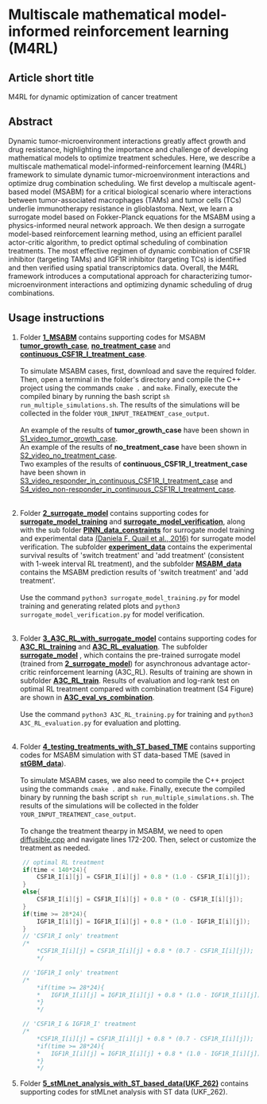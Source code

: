 # Multiscale mathematical model-informed reinforcement learning (M4RL) 

## Article short title ##

M4RL for dynamic optimization of cancer treatment

## Abstract ##

Dynamic tumor-microenvironment interactions greatly affect growth and drug resistance, highlighting the importance and challenge of developing mathematical models to optimize treatment schedules. Here, we describe a multiscale mathematical model-informed-reinforcement learning (M4RL) framework to simulate dynamic tumor-microenvironment interactions and optimize drug combination scheduling. We first develop a multiscale agent-based model (MSABM) for a critical biological scenario where interactions between tumor-associated macrophages (TAMs) and tumor cells (TCs) underlie immunotherapy resistance in glioblastoma. Next, we learn a surrogate model based on Fokker-Planck equations for the MSABM using a physics-informed neural network approach. We then design a surrogate model-based reinforcement learning method, using an efficient parallel actor-critic algorithm, to predict optimal scheduling of combination treatments. The most effective regimen of dynamic combination of CSF1R inhibitor (targeting TAMs) and IGF1R inhibitor (targeting TCs) is identified and then verified using spatial transcriptomics data. Overall, the M4RL framework introduces a computational approach for characterizing tumor-microenvironment interactions and optimizing dynamic scheduling of drug combinations. 


## Usage instructions ##

1. Folder [**1_MSABM**](https://github.com/aewsion/M4RL/tree/main/1_MSABM) contains supporting codes for MSABM [**tumor_growth_case**](https://github.com/aewsion/M4RL/tree/main/1_MSABM/tumor_growth_case), [**no_treatment_case**](https://github.com/aewsion/M4RL/tree/main/1_MSABM/no_treatment_case) and [**continuous_CSF1R_I_treatment_case**](https://github.com/aewsion/M4RL/tree/main/1_MSABM/continuous_CSF1R_I_treatment_case).<br><br>
To simulate MSABM cases, first, download and save the required folder. Then, open a terminal in the folder's directory and compile the C++ project using the commands `cmake .` and `make`. Finally, execute the compiled binary by running the bash script `sh run_multiple_simulations.sh`. The results of the simulations will be collected in the folder `YOUR_INPUT_TREATMENT_case_output`. <br><br>
An example of the results of **tumor_growth_case** have been shown in [S1_video_tumor_growth_case](https://github.com/aewsion/M4RL/blob/main/supplement_videos/S1_video_tumor_growth_case.mp4). <br>
An example of the results of **no_treatment_case** have been shown in [S2_video_no_treatment_case](https://github.com/aewsion/M4RL/blob/main/supplement_videos/S2_video_no_treatment_case.mp4). <br>
Two examples of the results of **continuous_CSF1R_I_treatment_case** have been shown in [S3_video_responder_in_continuous_CSF1R_I_treatment_case](https://github.com/aewsion/M4RL/blob/main/supplement_videos/S3_video_responder_in_continuous_CSF1R_I_treatment_case.mp4) and [S4_video_non-responder_in_continuous_CSF1R_I_treatment_case](https://github.com/aewsion/M4RL/blob/main/supplement_videos/S4_video_non-responder_in_continuous_CSF1R_I_treatment_case.mp4). <br><br>

2. Folder [**2_surrogate_model**](https://github.com/aewsion/M4RL/tree/main/2_surrogate_model) contains supporting codes for [**surrogate_model_training**](https://github.com/aewsion/M4RL/blob/main/2_surrogate_model/surrogate_model_training.py) and [**surrogate_model_verification**](https://github.com/aewsion/M4RL/blob/main/2_surrogate_model/surrogate_model_verification.py), along with the sub folder [**PINN_data_constraints**](https://github.com/aewsion/M4RL/tree/main/2_surrogate_model/PINN_data_constraints) for surrogate model training and experimental data [(Daniela F. Quail et al., 2016)](https://www.science.org/doi/10.1126/science.aad3018) for surrogate model verification. The subfolder [**experiment_data**](https://github.com/aewsion/M4RL/tree/main/2_surrogate_model/experiment_data) contains the experimental survival results of 'switch treatment' and 'add treatment' (consistent with 1-week interval RL treatment), and the subfolder [**MSABM_data**](https://github.com/aewsion/M4RL/tree/main/2_surrogate_model/MSABM_data) contains the MSABM prediction results of 'switch treatment' and 'add treatment'.<br><br>
Use the command `python3 surrogate_model_training.py` for model training and generating related plots and `python3 surrogate_model_verification.py` for model verification.<br><br>

3. Folder [**3_A3C_RL_with_surrogate_model**](https://github.com/aewsion/M4RL/tree/main/3_A3C_RL_with_surrogate_model) contains supporting codes for [**A3C_RL_training**](https://github.com/aewsion/M4RL/blob/main/3_A3C_RL_with_surrogate_model/A3C_RL_training.py) and [**A3C_RL_evaluation**](https://github.com/aewsion/M4RL/blob/main/3_A3C_RL_with_surrogate_model/A3C_RL_evaluation.py). The subfolder [**surrogate_model**](https://github.com/aewsion/M4RL/tree/main/3_A3C_RL_with_surrogate_model/surrogate_model) , which contains the pre-trained surrogate model (trained from [**2_surrogate_model**](https://github.com/aewsion/M4RL/tree/main/2_surrogate_model)) for asynchronous advantage actor-critic reinforcement learning (A3C_RL). Results of training are shown in subfolder [**A3C_RL_train**](https://github.com/aewsion/M4RL/tree/main/3_A3C_RL_with_surrogate_model/A3C_RL_train). Results of evaluation and log-rank test on optimal RL treatment compared with combination treatment (S4 Figure) are shown in [**A3C_eval_vs_combination**](https://github.com/aewsion/M4RL/tree/main/3_A3C_RL_with_surrogate_model/A3C_eval_vs_combination). <br><br>
Use the command `python3 A3C_RL_training.py` for training and `python3 A3C_RL_evaluation.py` for evaluation and plotting.<br><br>

4. Folder [**4_testing_treatments_with_ST_based_TME**](https://github.com/aewsion/M4RL/tree/main/4_testing_treatments_with_ST_based_TME) contains supporting codes for MSABM simulation with ST data-based TME (saved in [**stGBM_data**](https://github.com/aewsion/M4RL/tree/main/4_testing_treatments_with_ST_based_TME/stGBM_data)).<br><br>
To simulate MSABM cases, we also need to compile the C++ project using the commands `cmake .` and `make`. Finally, execute the compiled binary by running the bash script `sh run_multiple_simulations.sh`. The results of the simulations will be collected in the folder `YOUR_INPUT_TREATMENT_case_output`. <br><br>
To change the treatment thearpy in MSABM, we need to open [diffusible.cpp](https://github.com/aewsion/M4RL/blob/main/4_testing_treatments_with_ST_based_TME/src/diffusibles.cpp) and navigate lines 172-200. Then, select or customize the treatment as needed.
```cpp
    // optimal RL treatment
    if(time < 140*24){
        CSF1R_I[i][j] = CSF1R_I[i][j] + 0.8 * (1.0 - CSF1R_I[i][j]);
    }
    else{
        CSF1R_I[i][j] = CSF1R_I[i][j] + 0.8 * (0 - CSF1R_I[i][j]);
    }
    if(time >= 28*24){
        IGF1R_I[i][j] = IGF1R_I[i][j] + 0.8 * (1.0 - IGF1R_I[i][j]);
    }
    // 'CSF1R_I only' treatment    
    /*
        *CSF1R_I[i][j] = CSF1R_I[i][j] + 0.8 * (0.7 - CSF1R_I[i][j]);
        */

    // 'IGF1R_I only' treatment
    /*
        *if(time >= 28*24){
        *   IGF1R_I[i][j] = IGF1R_I[i][j] + 0.8 * (1.0 - IGF1R_I[i][j]);
        *}
        */

    // 'CSF1R_I & IGF1R_I' treatment
    /*
        *CSF1R_I[i][j] = CSF1R_I[i][j] + 0.8 * (0.7 - CSF1R_I[i][j]);
        *if(time >= 28*24){
        *   IGF1R_I[i][j] = IGF1R_I[i][j] + 0.8 * (1.0 - IGF1R_I[i][j]);
        *}
        */ 
```
5. Folder [**5_stMLnet_analysis_with_ST_based_data(UKF_262)**](https://github.com/aewsion/M4RL/tree/main/5_stMLnet_analysis_with_ST_based_data(UKF_262)) contains supporting codes for stMLnet analysis with ST data (UKF_262).<br><br>
